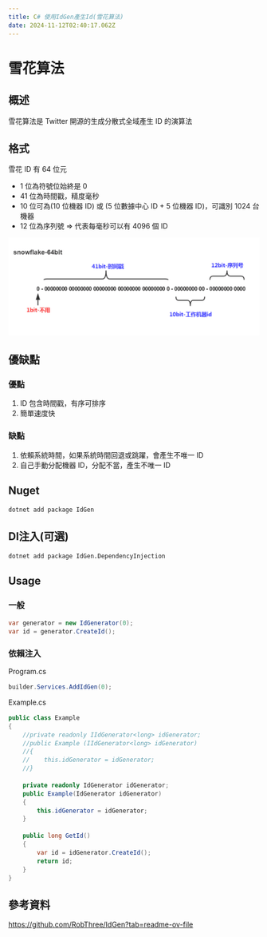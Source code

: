```yaml
---
title: C# 使用IdGen產生Id(雪花算法)
date: 2024-11-12T02:40:17.062Z
---
```


# 雪花算法

## 概述

雪花算法是 Twitter 開源的生成分散式全域產生 ID 的演算法

## 格式

雪花 ID 有 64 位元

- 1 位為符號位始終是 0
- 41 位為時間戳，精度毫秒
- 10 位可為(10 位機器 ID) 或 (5 位數據中心 ID + 5 位機器 ID)，可識別 1024 台機器
- 12 位為序列號 => 代表每毫秒可以有 4096 個 ID

![snowflake_structure.image](../../assets/images/2024-11-12/1731380060528.png)

## 優缺點

### 優點

1. ID 包含時間戳，有序可排序
2. 簡單速度快

### 缺點

1. 依賴系統時間，如果系統時間回退或跳躍，會產生不唯一 ID
2. 自己手動分配機器 ID，分配不當，產生不唯一 ID

## Nuget
```
dotnet add package IdGen
```
## DI注入(可選)
```
dotnet add package IdGen.DependencyInjection
```

## Usage

### 一般
```C#
var generator = new IdGenerator(0);
var id = generator.CreateId();
```

### 依賴注入
Program.cs
```C#
builder.Services.AddIdGen(0);
```
Example.cs
```C#
public class Example
{
    //private readonly IIdGenerator<long> idGenerator;
    //public Example (IIdGenerator<long> idGenerator)
    //{
    //    this.idGenerator = idGenerator;
    //}
    
    private readonly IdGenerator idGenerator;
    public Example(IdGenerator idGenerator)
    {
        this.idGenerator = idGenerator;
    }

    public long GetId()
    {
        var id = idGenerator.CreateId();
        return id;
    }
}
```

## 參考資料
https://github.com/RobThree/IdGen?tab=readme-ov-file


